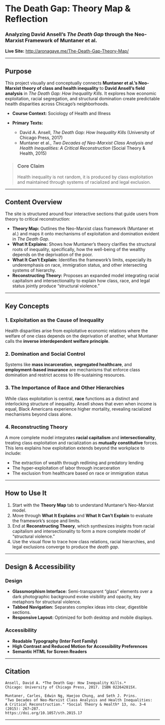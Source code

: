 # The Death Gap: Theory Map & Reflection

### Analyzing David Ansell’s *The Death Gap* through the Neo-Marxist Framework of Muntaner et al.

**Live Site:** http://aronagaye.me/The-Death-Gap-Theory-Map/

---

## Purpose

This project visually and conceptually connects **Muntaner et al.’s Neo-Marxist theory of class and health inequality** to **David Ansell’s field analysis** in *The Death Gap: How Inequality Kills*. It explores how economic exploitation, racial segregation, and structural domination create predictable health disparities across Chicago’s neighborhoods.

* **Course Context:** Sociology of Health and Illness
* **Primary Texts:**

  * David A. Ansell, *The Death Gap: How Inequality Kills* (University of Chicago Press, 2017)
  * Muntaner et al., *Two Decades of Neo-Marxist Class Analysis and Health Inequalities: A Critical Reconstruction* (Social Theory & Health, 2015)

> ### Core Claim
>
> Health inequality is not random, it is produced by class exploitation and maintained through systems of racialized and legal exclusion.

---

## Content Overview

The site is structured around four interactive sections that guide users from theory to critical reconstruction:

* **Theory Map:** Outlines the Neo-Marxist class framework (Muntaner et al.) and maps it onto mechanisms of exploitation and domination evident in *The Death Gap*.
* **What It Explains:** Shows how Muntaner’s theory clarifies the structural roots of inequality, specifically, how the well-being of the wealthy depends on the deprivation of the poor.
* **What It Can’t Explain:** Identifies the framework’s limits, especially its underemphasis on race, immigration status, and other intersecting systems of hierarchy.
* **Reconstructing Theory:** Proposes an expanded model integrating racial capitalism and intersectionality to explain how class, race, and legal status jointly produce “structural violence.”

---

## Key Concepts

### 1. Exploitation as the Cause of Inequality

Health disparities arise from exploitative economic relations where the welfare of one class depends on the deprivation of another, what Muntaner calls the **inverse interdependent welfare principle**.

### 2. Domination and Social Control

Systems like **mass incarceration**, **segregated healthcare**, and **employment-based insurance** are mechanisms that enforce class domination and restrict access to life-sustaining resources.

### 3. The Importance of Race and Other Hierarchies

While class exploitation is central, **race** functions as a distinct and interlocking structure of inequality. Ansell shows that even when income is equal, Black Americans experience higher mortality, revealing racialized mechanisms beyond class alone.

### 4. Reconstructing Theory

A more complete model integrates **racial capitalism** and **intersectionality**, treating class exploitation and racialization as **mutually constitutive** forces. This lens explains how exploitation extends beyond the workplace to include:

* The extraction of wealth through redlining and predatory lending
* The hyper-exploitation of labor through incarceration
* The exclusion from healthcare based on race or immigration status

---

## How to Use It

1. Start with the **Theory Map** tab to understand Muntaner’s Neo-Marxist model.
2. Move through **What It Explains** and **What It Can’t Explain** to evaluate the framework’s scope and limits.
3. End at **Reconstructing Theory**, which synthesizes insights from racial capitalism and intersectionality to form a more complete model of “structural violence.”
4. Use the visual flow to trace how class relations, racial hierarchies, and legal exclusions converge to produce the *death gap*.

---

## Design & Accessibility

### Design

* **Glassmorphism Interface:** Semi-transparent “glass” elements over a dark photographic background evoke visibility and opacity, key metaphors for structural violence.
* **Tabbed Navigation:** Separates complex ideas into clear, digestible sections.
* **Responsive Layout:** Optimized for both desktop and mobile displays.

### Accessibility

* **Readable Typography (Inter Font Family)**
* **High Contrast and Reduced Motion for Accessibility Preferences**
* **Semantic HTML for Screen Readers**

---

## Citation

```
Ansell, David A. *The Death Gap: How Inequality Kills.*  
Chicago: University of Chicago Press, 2017. ISBN 022642815X.

Muntaner, Carles, Edwin Ng, Haejoo Chung, and Seth J. Prins.  
"Two Decades of Neo-Marxist Class Analysis and Health Inequalities:  
A Critical Reconstruction." *Social Theory & Health* 13, no. 3–4 (2015): 267–287.  
https://doi.org/10.1057/sth.2015.17
```

---
